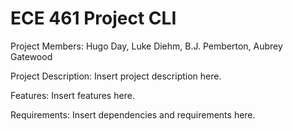 # ECE 461 Project CLI

Project Members:
Hugo Day, Luke Diehm, B.J. Pemberton, Aubrey Gatewood

Project Description:
Insert project description here.

Features:
Insert features here.

Requirements:
Insert dependencies and requirements here.

